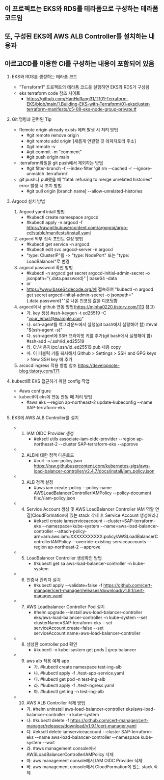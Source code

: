 ## 이 프로젝트는 EKS와 RDS를 테라폼으로 구성하는 테라폼 코드임
## 또, 구성된 EKS에 AWS ALB Controller를 설치하는 내용과
## 아르고CD를 이용한 CI를 구성하는 내용이 포함되어 있음

1. EKS와 RDS를 생성하는 테라폼 코드
   - "Terraform1" 프로젝트의 테라폼 코드를 실행하면 EKS와 RDS가 구성됨
   * eks terraform code 참조 사이트
     - https://github.com/HanHoRang31/T101-Terraform-EKS/blob/main/1.Building-EKS-with-Terraform/01-ekscluster-terraform-manifests/c5-08-eks-node-group-private.tf

2. Git 명령과 관련된 Tip
   - Remote origin already exists 에러 발생 시 처리 방법
     - #git remote remove origin
     - #git remote add origin [새롭게 연결할 깃 레파지토리 주소]
     - #git remote -v
     - #git commit -m "comment"
     - #git push origin main
   - .terraform화일을 git push에서 제외하는 방법
     - #git filter-branch -f --index-filter 'git rm --cached -r --ignore-unmatch .terraform/'
   - git push나 pull했을 때 "fatal: refusing to merge unrelated histories" error 발생 시 조치 방법
     - #git pull origin [branch name] --allow-unrelated-histories 


2. Argocd 설치 방법
   1) Argocd yaml intall 방법
      - #kubectl create namespace argocd
      - #kubectl apply -n argocd -f https://raw.githubusercontent.com/argoproj/argo-cd/stable/manifests/install.yaml
   2) argocd 외부 접속 포인트 설정 방법
      - #kubectl get service -n argocd 
      - #kubectl edit svc argocd-server -n argocd
      - "type: ClusterIP"를  ->  "type: NodePort"   또는  "type: LoadBalancer"로  변경
   3) argocd password 확인 방법
      - #kubectl -n argocd get secret argocd-initial-admin-secret -o jsonpath="{.data.password}" | base64 -data
      - or
      - https://www.base64decode.org/에 접속하여 "kubectl -n argocd get secret argocd-initial-admin-secret -o jsonpath="{.data.password}""로 나온 인코딩 값을 디코딩함
   4) argocd에서 github 연동 방법(https://minha0220.tistory.com/113 참고)
      - 가. key 생성
          #ssh-keygen -t ed25519 -C "your_email@example.com"
      - 나. ssh-agent를 백그라운드에서 실행(git bash에서 실행해야 함)
          #eval "$(ssh-agent -s)"
      - 다. ssh-agent에 SSH 프라이빗 키를 추가(git bash에서 실행해야 함)
          #ssh-add ~/.ssh/id_ed25519
      - 라. C:/사용자/pc/.ssh/id_ed25519.pub 내용 copy
      - 마. 이 퍼블릭 키를 복사해서 Github > Settings > SSH and GPG keys > New SSH key 에 추가
    5) arcocd ingress 적용 방법 참조
       https://developnote-blog.tistory.com/171

3. kubectl로 EKS 접근하기 위한 config 작업
   - #aws configure
   - kubectl이 eks에 연동 안될 때 처리 방법
     - #aws eks --region ap-northeast-2 update-kubeconfig --name SAP-terraform-eks

5. EKS에 AWS ALB Controller를 설치
   - 1) IAM OIDC Provider 생성
        - #eksctl utils associate-iam-oidc-provider --region ap-northeast-2 --cluster SAP-terraform-eks --approve
   - 2) ALB에 대한 정책 다운로드
        - #curl -o iam-policy.json https://raw.githubusercontent.com/kubernetes-sigs/aws-load-balancer-controller/v2.4.7/docs/install/iam_policy.json
   - 3) ALB 정책 설정
        - #aws iam create-policy --policy-name AWSLoadBalancerControllerIAMPolicy --policy-document file://iam-policy.json
   - 4) Service Account 생성 및 AWS LoadBalancer Controller IAM 역할 연결(CloudFormation에 있는 stack 삭제 후 Service Account 생성해라.)
        - #eksctl create iamserviceaccount --cluster=SAP-terraform-eks --namespace=kube-system --name=aws-load-balancer-controller --attach-policy-arn=arn:aws:iam::XXXXXXXXXXX:policy/AWSLoadBalancerControllerIAMPolicy --override-existing-serviceaccounts --region ap-northeast-2 --approve
   - 5) LoadBalancer Controller 생성확인 방법
        - #kubectl get sa aws-load-balancer-controller -n kube-system
   - 6) 인증서 관리자 설치
        - #kubectl apply --validate=false -f https://github.com/cert-manager/cert-manager/releases/download/v1.9.1/cert-manager.yaml
   - 7) AWS Loadbalancer Controller Pod 설치
        - #helm upgrade --install aws-load-balancer-controller eks/aws-load-balancer-controller -n kube-system --set clusterName=SAP-terraform-eks --set serviceAccount.create=false --set serviceAccount.name=aws-load-balancer-controller
   - 8) 생성한 controller pod 확인
        - #kubectl -n kube-system get pods | grep balancer
   - 9) aws alb 적용 예제 app
        - 가. #kubectl create namespace test-ing-alb
        - 나. #kubectl apply -f ./test-app-service.yaml
        - 다. #kubectl get pod -n test-ing-alb
        - 라. #kubectl apply -f ./test-ingress.yaml
        - 마. #kubectl get ing -n test-ing-alb
   - 10) AWS ALB Controller 삭제 방법
        - 가. #helm uninstall aws-load-balancer-controller eks/aws-load-balancer-controller -n kube-system
        - 나. #kubectl delete -f https://github.com/cert-manager/cert-manager/releases/download/v1.9.1/cert-manager.yaml
        - 다. #eksctl delete iamserviceaccount --cluster SAP-terraform-eks --name aws-load-balancer-controller --namespace kube-system --wait
        - 라. #aws management console에서 AWSLoadBalancerControllerIAMPolicy 삭제
        - 마. aws management console에서 IAM OIDC Provider 삭제
        - 바. aws management console에서 CloudFormation에 있는 stack 삭제
